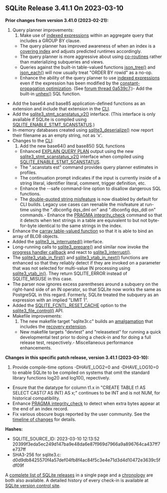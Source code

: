 ## SQLite Release 3\.41\.1 On 2023\-03\-10

**Prior changes from version 3\.41\.0 (2023\-02\-21\):**


1. Query planner improvements:
	1. Make use of [indexed expressions](../expridx.html) within an aggregate query that
	 includes a GROUP BY clause.
	 - The query planner has improved awareness of when an index is
	 a [covering index](../queryplanner.html#covidx) and adjusts predicted runtimes accordingly.
	 - The query planner is more aggressive about using [co\-routines](../optoverview.html#coroutines) rather
	 than materializing subqueries and views.
	 - Queries against the built\-in table\-valued functions [json\_tree()](../json1.html#jtree) and
	 [json\_each()](../json1.html#jeach) will now usually treat "ORDER BY rowid" as a no\-op.
	 - Enhance the ability of the query planner to use [indexed expressions](../expridx.html)
	 even if the expression has been modified by the
	 [constant\-propagation optimization](../optoverview.html#constprop).
	 (See [forum thread 0a539c7](https://sqlite.org/forum/forumpost/0a539c76db3b9e29).)- Add the built\-in [unhex()](../lang_corefunc.html#unhex) SQL function.
- Add the base64 and base85 application\-defined functions as an extension and
 include that extension in the [CLI](../cli.html).
- Add the [sqlite3\_stmt\_scanstatus\_v2()](../c3ref/stmt_scanstatus.html) interface. (This interface is only
 available if SQLite is compiled using [SQLITE\_ENABLE\_STMT\_SCANSTATUS](../compile.html#enable_stmt_scanstatus).)
- In\-memory databases created using [sqlite3\_deserialize()](../c3ref/deserialize.html) now report their
 filename as an empty string, not as 'x'.
- Changes to the [CLI](../cli.html):
	1. Add the new base64() and base85() SQL functions
	 - Enhanced [EXPLAIN QUERY PLAN](../eqp.html) output using the new [sqlite3\_stmt\_scanstatus\_v2()](../c3ref/stmt_scanstatus.html)
	 interface when compiled using [SQLITE\_ENABLE\_STMT\_SCANSTATUS](../compile.html#enable_stmt_scanstatus).
	 - The ".scanstats est" command provides query planner estimates in profiles.
	 - The continuation prompt indicates if the input is currently inside of a
	 string literal, identifier literal, comment, trigger definition, etc.
	 - Enhance the \-\-safe command\-line option to disallow dangerous SQL functions.
	 - The [double\-quoted string misfeature](../quirks.html#dblquote) is now disabled by default for CLI
	 builds. Legacy use cases can reenable the misfeature at run\-time using
	 the ".dbconfig dqs\_dml on" and ".dbconfig dqs\_ddl on"
	 commands.- Enhance the [PRAGMA integrity\_check](../pragma.html#pragma_integrity_check) command so that it detects when text strings in
 a table are equivalent to but not byte\-for\-byte identical to the same strings in the index.
- Enhance the [carray table\-valued function](../carray.html) so that it is able to bind an array of
 BLOB objects.
- Added the [sqlite3\_is\_interrupted()](../c3ref/interrupt.html) interface.
- Long\-running calls to [sqlite3\_prepare()](../c3ref/prepare.html) and similar now invoke the
 [progress handler callback](../c3ref/progress_handler.html) and react to [sqlite3\_interrupt()](../c3ref/interrupt.html).
- The [sqlite3\_vtab\_in\_first()](../c3ref/vtab_in_first.html) and [sqlite3\_vtab\_in\_next()](../c3ref/vtab_in_first.html) functions are enhanced so that
 they reliably detect if they are invoked on a parameter that was not selected for
 multi\-value IN processing using [sqlite3\_vtab\_in()](../c3ref/vtab_in.html).
 They return SQLITE\_ERROR instead of SQLITE\_MISUSE in this case.
- The parser now ignores excess parentheses around a subquery on the right\-hand side
 of an IN operator, so that SQLite now works the same as PostgreSQL in this regard.
 Formerly, SQLite treated the subquery as an expression with an implied "LIMIT 1".
- Added the [SQLITE\_FCNTL\_RESET\_CACHE](../c3ref/c_fcntl_begin_atomic_write.html#sqlitefcntlresetcache) option to the [sqlite3\_file\_control()](../c3ref/file_control.html) API.
- Makefile improvements:
	1. The new makefile target "sqlite3r.c" builds an [amalgamation](../amalgamation.html) that includes
	 the [recovery extension](../recovery.html).
	 - New makefile targets "devtest" and "releasetest" for running a
	 quick developmental test prior to doing a check\-in and for doing a full
	 release test, respectively.- Miscellaneous performance enhancements.


**Changes in this specific patch release, version 3\.41\.1 (2023\-03\-10\):**


1. Provide compile\-time options \-DHAVE\_LOG2\=0 and \-DHAVE\_LOG10\=0 to enable SQLite to be
 compiled on systems that omit the standard library functions log2() and log10(), repectively.
- Ensure that the datatype for column t1\.x in 
 "CREATE TABLE t1 AS SELECT CAST(7 AS INT) AS x;" continues to be INT and is not NUM,
 for historical compatibility.
- Enhance [PRAGMA integrity\_check](../pragma.html#pragma_integrity_check) to detect when extra bytes appear at the end of an
 index record.
- Fix various obscure bugs reported by the user community. See the
 [timeline of changes](https://sqlite.org/src/timeline?from=version-3.41.0&to=version-3.41.1)
 for details.
 
**Hashes:**
- SQLITE\_SOURCE\_ID: 2023\-03\-10 12:13:52 20399f3eda5ec249d147ba9e48da6e87f969d7966a9a896764ca437ff7e737ff
- SHA3\-256 for sqlite3\.c: d0d9db8425570f4a57def04fb8f4ac84f5c3e4e71d3d4d10472e3639c5fdf09f



A [complete list of SQLite releases](../changes.html)
 in a single page and a [chronology](../chronology.html) are both also available.
 A detailed history of every
 check\-in is available at
 [SQLite version control site](https://www.sqlite.org/src/timeline).




